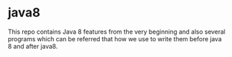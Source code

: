 # java8
This repo contains Java 8 features from the very beginning and also several programs which can be referred that how we use to write them before java 8 and after java8.
